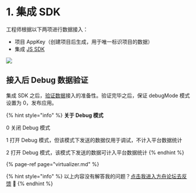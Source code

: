 # 1.  集成 SDK

工程师根据以下两项进行数据接入：

* 项目 AppKey（创建项目后生成，用于唯一标识项目的数据）
* 集成 [JS SDK ](../../integration/sdk/js/js.md)

![](../../.gitbook/assets/image%20%2832%29.png)

## **接入后 Debug 数据验证**

集成 SDK 之后，[验证数据](../../integration/data-verification/)接入的准备性。验证完毕之后，保证 debugMode 模式设置为 0，发布应用。

{% hint style="info" %}
**关于 Debug 模式**

0 关闭 Debug 模式

1 打开 Debug 模式，但该模式下发送的数据仅用于调试，不计入平台数据统计 

2 打开 Debug 模式，该模式下发送的数据可计入平台数据统计
{% endhint %}

{% page-ref page="virtualizer.md" %}

{% hint style="info" %}
以上内容没有解答我的问题？[点击我进入方舟论坛去反馈](https://www.analysysdata.com/forum/index) 🚀
{% endhint %}

